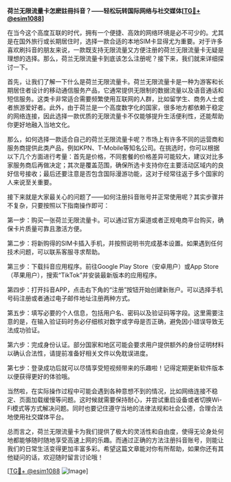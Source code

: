 **荷兰无限流量卡怎麽註冊抖音？——轻松玩转国际网络与社交媒体[[TG💪+ @esim1088](https://t.me/s/esim1088)]**

在当今这个高度互联的时代，拥有一个便捷、高效的网络环境是必不可少的。尤其是在国外旅行或长期居住时，选择一款合适的本地SIM卡显得尤为重要。对于许多喜欢刷抖音的朋友来说，一款既支持无限流量又方便注册的荷兰无限流量卡无疑是理想的选择。那么，荷兰无限流量卡到底该怎么注册呢？接下来，我们就来详细探讨一下。

首先，让我们了解一下什么是荷兰无限流量卡。荷兰无限流量卡是一种为游客和长期居住者设计的移动通信服务产品，它通常提供无限制的数据流量以及语音通话和短信服务。这类卡非常适合需要频繁使用互联网的人群，比如留学生、商务人士或者旅游爱好者。此外，由于荷兰是一个高度数字化的国家，很多地方都依赖于稳定的网络连接，因此选择一款优质的无限流量卡不仅能够提升生活便利性，还能帮助你更好地融入当地文化。

那么，如何选择一款适合自己的荷兰无限流量卡呢？市场上有许多不同的运营商和服务商提供此类产品，例如KPN、T-Mobile等知名公司。在挑选时，你可以根据以下几个方面进行考量：首先是价格，不同套餐的价格差异可能较大，建议对比多家服务商后再做决定；其次是覆盖范围，确保所选卡支持你在主要活动区域内的良好信号接收；最后还要注意是否包含国际漫游功能，这对于经常往返于多个国家的人来说至关重要。

接下来就是大家最关心的问题了——如何注册抖音账号并正常使用呢？其实步骤并不复杂，只要按照以下指南操作即可：

第一步：购买一张荷兰无限流量卡。可以通过官方渠道或者正规电商平台购买，确保卡片质量可靠且激活方便。

第二步：将新购得的SIM卡插入手机，并按照说明书完成基本设置。如果遇到任何技术问题，可以联系客服寻求帮助。

第三步：下载抖音应用程序。前往Google Play Store（安卓用户）或App Store（苹果用户），搜索“TikTok”并安装最新版本的应用程序。

第四步：打开抖音APP，点击右下角的“注册”按钮开始创建新账户。可以选择手机号码注册或者通过电子邮件地址注册两种方式。

第五步：填写必要的个人信息，包括用户名、密码以及验证码等字段。这里需要注意的是，在输入验证码时务必仔细核对数字或字母是否正确，避免因小错误导致无法成功验证。

第六步：完成身份认证。部分国家和地区可能会要求用户提供额外的身份证明材料以确认合法性，请提前准备好相关文件以免耽误进度。

第七步：登录成功后就可以尽情享受短视频带来的乐趣啦！记得定期更新软件版本以便获得更好的体验哦。

当然啦，在实际操作过程中可能会遇到各种意想不到的情况，比如网络连接不稳定、页面加载缓慢等问题。这时候就需要保持耐心，并尝试重启设备或者切换Wi-Fi模式等方式解决问题。同时也要记住遵守当地的法律法规和社会公德，合理合法地使用社交媒体平台。

总而言之，荷兰无限流量卡为我们提供了极大的灵活性和自由度，使得无论身处何地都能够随时随地享受高速上网的乐趣。而通过正确的方法注册抖音账号，则能让我们的日常生活变得更加丰富多彩。希望这篇文章能对你有所帮助，如果你还有其他疑问的话，欢迎随时留言讨论哦！

[[TG💪+ @esim1088](https://t.me/s/esim1088) ![Image](https://i.postimg.cc/4NQfJmqS/Snipaste-2025-05-13-00-14-12.png)]